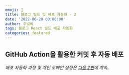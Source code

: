 ```yaml
---
emoji: 🔮
title: 블로그 빌드 및 배포 자동화 - 2
date: '2022-06-20 00:00:00'
author: 주녘씨
tags: 블로그 React 빌드 배포 자동화
categories: featured
---
```

## **GitHub Action을 활용한 커밋 후 자동 배포**




*배포 자동화 과정 및 개인 도메인 설정은 [다음 2편]()에 계속..*


```toc

```